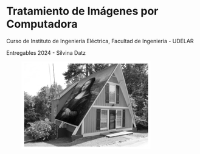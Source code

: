 # Tratamiento de Imágenes por Computadora

Curso de Instituto de Ingeniería Eléctrica, Facultad de Ingeniería - UDELAR

Entregables 2024 - Silvina Datz

<figure>
  <img src="image.png">
</figure>